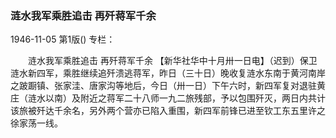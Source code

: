 ### 涟水我军乘胜追击  再歼蒋军千余

1946-11-05
第1版()
专栏：

　　涟水我军乘胜追击
    再歼蒋军千余
    【新华社华中十月卅一日电】（迟到）保卫涟水新四军，乘胜继续追歼溃逃蒋军，昨日（三十日）晚收复涟水东南于黄河南岸之跛蹰镇、张家洼、唐家沟等地后，今日（卅一日）下午六时，新四军复对退驻黄庄（涟水以南）及附近之蒋军二十八师一九二旅残部，予以包围歼灭，两日内共计该旅被歼达千余名，另外两个营亦已陷入重围，新四军前锋已进至钦工东五里许之徐家荡一线。
